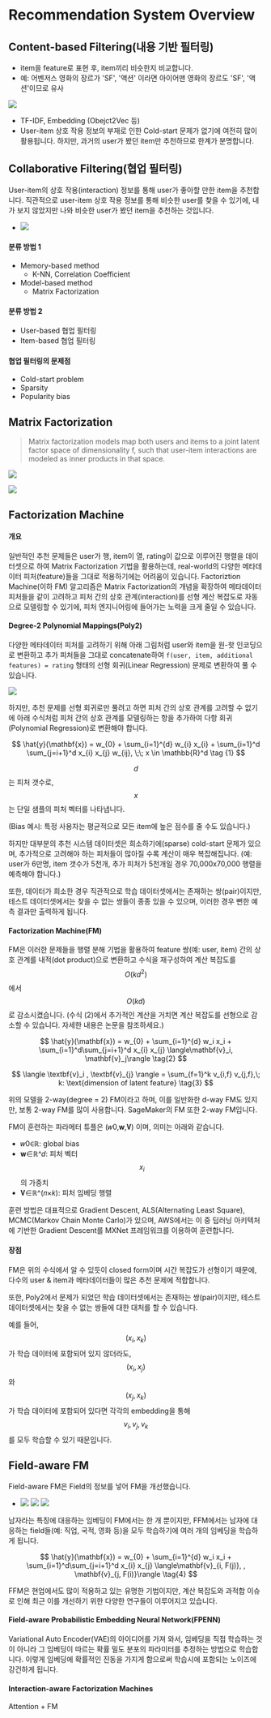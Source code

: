 # Recommendation System Overview

## Content-based Filtering\(내용 기반 필터링\)

* item을 feature로 표현 후, item끼리 비슷한지 비교합니다.
* 예: 어벤저스 영화의 장르가 'SF', '액션' 이라면 아이어맨 영화의 장르도 'SF', '액션'이므로 유사

![](../../.gitbook/assets/untitled%20%289%29.png)

* TF-IDF, Embedding \(Obejct2Vec 등\)
* User-item 상호 작용 정보의 부재로 인한 Cold-start 문제가 없기에 여전히 많이 활용됩니다. 하지만, 과거의 user가 봤던 item만 추천하므로 한계가 분명합니다.

## Collaborative Filtering\(협업 필터링\)

User-item의 상호 작용\(interaction\) 정보를 통해 user가 좋아할 만한 item을 추천합니다. 직관적으로 user-item 상호 작용 정보를 통해 비슷한 user를 찾을 수 있기에, 내가 보지 않았지만 나와 비슷한 user가 봤던 item을 추천하는 것입니다.

* ![](../../.gitbook/assets/untitled-1%20%2814%29.png)

#### 분류 방법 1

* Memory-based method
  * K-NN, Correlation Coefficient
* Model-based method
  * Matrix Factorization

#### 분류 방법 2

* User-based 협업 필터링
* Item-based 협업 필터링

#### 협업 필터링의 문제점

* Cold-start problem
* Sparsity
* Popularity bias

## Matrix Factorization

> Matrix factorization models map both users and items to a joint latent factor space of dimensionality f, such that user-item interactions are modeled as inner products in that space.

![](../../.gitbook/assets/untitled-4%20%281%29.png)

![](../../.gitbook/assets/untitled-5%20%282%29.png)

## **Factorization Machine**

#### **개요**

일반적인 추천 문제들은 user가 행, item이 열, rating이 값으로 이루어진 행렬을 데이터셋으로 하여 Matrix Factorization 기법을 활용하는데, real-world의 다양한 메타데이터 피처\(feature\)들을 그대로 적용하기에는 어려움이 있습니다. Factoriztion Machine\(이하 FM\) 알고리즘은 Matrix Factorization의 개념을 확장하여 메타데이터 피처들을 같이 고려하고 피처 간의 상호 관계\(interaction\)를 선형 계산 복잡도로 자동으로 모델링할 수 있기에, 피처 엔지니어링에 들어가는 노력을 크게 줄일 수 있습니다.

#### Degree-2 Polynomial Mappings\(Poly2\)

다양한 메타데이터 피처를 고려하기 위해 아래 그림처럼 user와 item을 원-핫 인코딩으로 변환하고 추가 피처들을 그대로 concatenate하여 `f(user, item, additional features) = rating` 형태의 선형 회귀\(Linear Regression\) 문제로 변환하여 풀 수 있습니다.

![](../../.gitbook/assets/untitled-6%20%282%29.png)

하지만, 추천 문제를 선형 회귀로만 풀려고 하면 피처 간의 상호 관계를 고려할 수 없기에 아래 수식처럼 피처 간의 상호 관계를 모델링하는 항을 추가하여 다항 회귀\(Polynomial Regression\)로 변환해야 합니다.

$$
\hat{y}(\mathbf{x}) = w_{0} + \sum_{i=1}^{d} w_{i} x_{i} + \sum_{i=1}^d \sum_{j=i+1}^d x_{i} x_{j} w_{ij}, \;\; x \in \mathbb{R}^d \tag {1}
$$

$$d$$는 피처 갯수로, $$x$$는 단일 샘플의 피처 벡터를 나타냅니다.

\(Bias 예시: 특정 사용자는 평균적으로 모든 item에 높은 점수를 줄 수도 있습니다.\)

하지만 대부분의 추천 시스템 데이터셋은 희소하기에\(sparse\) cold-start 문제가 있으며, 추가적으로 고려해야 하는 피처들이 많아질 수록 계산이 매우 복잡해집니다. \(예: user가 6만명, item 갯수가 5천개, 추가 피처가 5천개일 경우 70,000x70,000 행렬을 예측해야 합니다.\)

또한, 데이터가 희소한 경우 직관적으로 학습 데이터셋에서는 존재하는 쌍\(pair\)이지만, 테스트 데이터셋에서는 찾을 수 없는 쌍들이 종종 있을 수 있으며, 이러한 경우 뻔한 예측 결과만 출력하게 됩니다.

#### Factorization Machine\(FM\)

FM은 이러한 문제들을 행렬 분해 기법을 활용하여 feature 쌍\(예: user, item\) 간의 상호 관계를 내적\(dot product\)으로 변환하고 수식을 재구성하여 계산 복잡도를 $$O(kd^2)$$에서 $$O(kd)$$로 감소시켰습니다. \(수식 \(2\)에서 추가적인 계산을 거치면 계산 복잡도를 선형으로 감소할 수 있습니다. 자세한 내용은 논문을 참조하세요.\)

$$
\hat{y}(\mathbf{x}) = w_{0} + \sum_{i=1}^{d} w_i x_i + \sum_{i=1}^d\sum_{j=i+1}^d x_{i} x_{j} \langle\mathbf{v}_i, \mathbf{v}_j\rangle \tag{2}
$$

$$
\langle \textbf{v}_i , \textbf{v}_{j} \rangle = \sum_{f=1}^k v_{i,f} v_{j,f},\; k: \text{dimension of latent feature} \tag{3}
$$

위의 모델을 2-way\(degree = 2\) FM이라고 하며, 이를 일반화한 d-way FM도 있지만, 보통 2-way FM를 많이 사용합니다. SageMaker의 FM 또한 2-way FM입니다.

FM이 훈련하는 파라메터 튜플은 \(𝑤0,𝐰,𝐕\) 이며, 의미는 아래와 같습니다.

* 𝑤0∈ℝ: global bias
* 𝐰∈ℝ^𝑑: 피처 벡터 $$x_i$$의 가중치
* 𝐕∈ℝ^\(𝑛×𝑘\): 피처 임베딩 행렬

훈련 방법은 대표적으로 Gradient Descent, ALS\(Alternating Least Square\), MCMC\(Markov Chain Monte Carlo\)가 있으며, AWS에서는 이 중 딥러닝 아키텍처에 기반한 Gradient Descent를 MXNet 프레임워크를 이용하여 훈련합니다.

#### 장점

FM은 위의 수식에서 알 수 있듯이 closed form이며 시간 복잡도가 선형이기 때문에, 다수의 user & item과 메타데이터들이 많은 추천 문제에 적합합니다.

또한, Poly2에서 문제가 되었던 학습 데이터셋에서는 존재하는 쌍\(pair\)이지만, 테스트 데이터셋에서는 찾을 수 없는 쌍들에 대한 대처를 할 수 있습니다.

예를 들어, $$(x_i, x_k)$$가 학습 데이터에 포함되어 있지 않더라도, $$(x_i,x_j)$$와 $$(x_j,x_k)$$가 학습 데이터에 포함되어 있다면 각각의 embedding을 통해 $$v_i, v_j, v_k$$를 모두 학습할 수 있기 때문입니다.

## Field-aware FM

Field-aware FM은 Field의 정보를 넣어 FM을 개선했습니다.

* ![](../../.gitbook/assets/untitled-7.png) ![](../../.gitbook/assets/untitled-8.png) ![](../../.gitbook/assets/untitled-9.png) 

남자라는 특징에 대응하는 임베딩이 FM에서는 한 개 뿐이지만, FFM에서는 남자에 대응하는 field들\(예: 직업, 국적, 영화 등\)을 모두 학습하기에 여러 개의 임베딩을 학습하게 됩니다.

$$
\hat{y}(\mathbf{x}) = w_{0} + \sum_{i=1}^{d} w_i x_i + \sum_{i=1}^d\sum_{j=i+1}^d x_{i} x_{j} \langle\mathbf{v}_{i, F(j)}, , \mathbf{v}_{j, F(i)}\rangle \tag{4}
$$

FFM은 현업에서도 많이 적용하고 있는 유명한 기법이지만, 계산 복잡도와 과적합 이슈로 인해 최근 이를 개선하기 위한 다양한 연구들이 이루어지고 있습니다.

#### Field-aware Probabilistic Embedding Neural Network\(FPENN\)

Variational Auto Encoder\(VAE\)의 아이디어를 가져 와서, 임베딩을 직접 학습하는 것이 아니라 그 임베딩이 따르는 확률 밀도 분포의 파라미터를 추정하는 방법으로 학습합니다. 이렇게 임베딩에 확률적인 진동을 가지게 함으로써 학습시에 포함되는 노이즈에 강건하게 됩니다.

#### Interaction-aware Factorization Machines

Attention + FM

